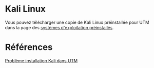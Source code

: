 # Kali Linux  

Vous pouvez télécharger une copie de Kali Linux préinstallée pour UTM dans la page des [systèmes d'exploitation préinstallés](os.md).  


# Références  
[Problème installation Kali dans UTM](https://github.com/utmapp/UTM/issues/4090)  